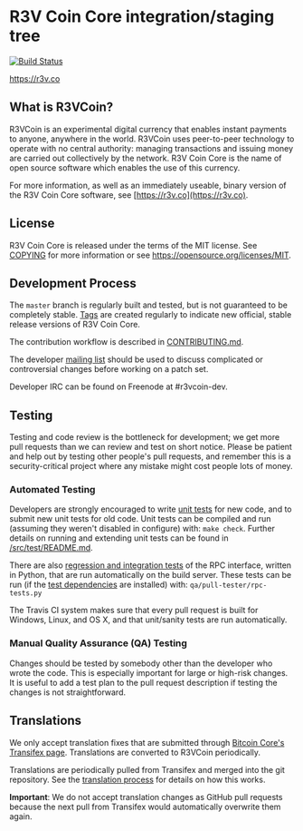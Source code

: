 R3V Coin Core integration/staging tree
=====================================

[![Build Status](https://travis-ci.org/r3vcoin-project/r3vcoin.svg?branch=master)](https://travis-ci.org/r3vcoin-project/r3vcoin)

https://r3v.co

What is R3VCoin?
----------------

R3VCoin is an experimental digital currency that enables instant payments to
anyone, anywhere in the world. R3VCoin uses peer-to-peer technology to operate
with no central authority: managing transactions and issuing money are carried
out collectively by the network. R3V Coin Core is the name of open source
software which enables the use of this currency.

For more information, as well as an immediately useable, binary version of
the R3V Coin Core software, see [https://r3v.co](https://r3v.co).

License
-------

R3V Coin Core is released under the terms of the MIT license. See [COPYING](COPYING) for more
information or see https://opensource.org/licenses/MIT.

Development Process
-------------------

The `master` branch is regularly built and tested, but is not guaranteed to be
completely stable. [Tags](https://github.com/r3vcoin-project/r3vcoin/tags) are created
regularly to indicate new official, stable release versions of R3V Coin Core.

The contribution workflow is described in [CONTRIBUTING.md](CONTRIBUTING.md).

The developer [mailing list](https://groups.google.com/forum/#!forum/r3vcoin-dev)
should be used to discuss complicated or controversial changes before working
on a patch set.

Developer IRC can be found on Freenode at #r3vcoin-dev.

Testing
-------

Testing and code review is the bottleneck for development; we get more pull
requests than we can review and test on short notice. Please be patient and help out by testing
other people's pull requests, and remember this is a security-critical project where any mistake might cost people
lots of money.

### Automated Testing

Developers are strongly encouraged to write [unit tests](src/test/README.md) for new code, and to
submit new unit tests for old code. Unit tests can be compiled and run
(assuming they weren't disabled in configure) with: `make check`. Further details on running
and extending unit tests can be found in [/src/test/README.md](/src/test/README.md).

There are also [regression and integration tests](/qa) of the RPC interface, written
in Python, that are run automatically on the build server.
These tests can be run (if the [test dependencies](/qa) are installed) with: `qa/pull-tester/rpc-tests.py`

The Travis CI system makes sure that every pull request is built for Windows, Linux, and OS X, and that unit/sanity tests are run automatically.

### Manual Quality Assurance (QA) Testing

Changes should be tested by somebody other than the developer who wrote the
code. This is especially important for large or high-risk changes. It is useful
to add a test plan to the pull request description if testing the changes is
not straightforward.

Translations
------------

We only accept translation fixes that are submitted through [Bitcoin Core's Transifex page](https://www.transifex.com/projects/p/bitcoin/).
Translations are converted to R3VCoin periodically.

Translations are periodically pulled from Transifex and merged into the git repository. See the
[translation process](doc/translation_process.md) for details on how this works.

**Important**: We do not accept translation changes as GitHub pull requests because the next
pull from Transifex would automatically overwrite them again.

